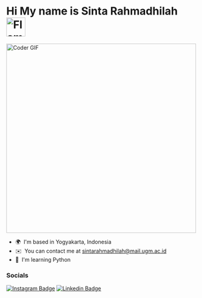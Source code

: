   Hi My name is Sinta Rahmadhilah <img src="https://raw.githubusercontent.com/Tarikul-Islam-Anik/Animated-Fluent-Emojis/master/Emojis/Animals/Flamingo.png" alt="Flamingo" width="50" height="50" />
=========================================================================================================================================
  <img src="https://media.giphy.com/media/SWoSkN6DxTszqIKEqv/giphy.gif" alt="Coder GIF" width="500">

* 🌍  I'm based in Yogyakarta, Indonesia
* ✉️  You can contact me at [sintarahmadhilah@mail.ugm.ac.id](mailto:sintarahmadhilah@mail.ugm.ac.id)
* 🧠  I'm learning Python


### Socials
[![Instagram Badge](https://img.shields.io/badge/-@sintarhmma-purple?style=flat&logo=instagram&logoColor=white&link=https://instagram.com/sintarahmma/)](https://instagram.com/sintarahmma)
[![Linkedin Badge](https://img.shields.io/badge/-SintaRahmadhilah-blue?style=flat&logo=Linkedin&logoColor=white&link=https://www.linkedin.com/in/SintaRahmadhilah/)](https://www.linkedin.com/in/SintaRahmadhilah/)

